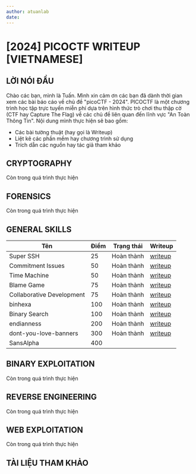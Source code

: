 ```yaml
---
author: atuanlab
date: 
---
```


# [2024] PICOCTF WRITEUP [VIETNAMESE]

## LỜI NÓI ĐẦU
Chào các bạn, mình là Tuấn. Mình xin cảm ơn các bạn đã dành thời gian xem các bài báo cáo về chủ đề "picoCTF - 2024". PICOCTF là một chương trình học tập trực tuyến miễn phí dựa trên hình thức trò chơi thu thập cờ (CTF hay Capture The Flag) về các chủ đề liên quan đến lĩnh vực "An Toàn Thông Tin". Nội dung mình thực hiện sẽ bao gồm:
- Các bài tường thuật (hay gọi là Writeup)
- Liệt kê các phần mềm hay chương trình sử dụng
- Trích dẫn các nguồn hay tác giả tham khảo



## CRYPTOGRAPHY
Còn trong quá trình thực hiện

## FORENSICS
Còn trong quá trình thực hiện 

## GENERAL SKILLS

| Tên | Điểm | Trạng thái | Writeup |
| --- | ---- | ---------- | ------- |
| Super SSH | 25 | Hoàn thành | [writeup](./general-skills/25-point-super-ssh-writeup.md) | 
| Commitment Issues | 50 | Hoàn thành | [writeup](./general-skills/50-point-commitment-issues-writeup.md)
| Time Machine | 50 | Hoàn thành | [writeup](./general-skills/50-points-time-machine.md) |
| Blame Game | 75 | Hoàn thành | [writeup](./general-skills/75-points-blame-game.md)
| Collaborative Development | 75 | Hoàn thành | [writeup](./general-skills/75-points-collaborative-development.md)
| binhexa | 100 | Hoàn thành | [writeup](./general-skills/100-points-binhexa.md) |
| Binary Search | 100 | Hoàn thành | [writeup](./general-skills/100-points-binary-search.md) |
| endianness | 200 | Hoàn thành | [writeup](./general-skills/200-points-endianness.md) |
| dont-you-love-banners | 300 | Hoàn thành | [writeup](./general-skills/300-points-dont-you-love-banners.md)
| SansAlpha | 400 | 


## BINARY EXPLOITATION
Còn trong quá trình thực hiện

## REVERSE ENGINEERING
Còn trong quá trình thực hiện 

## WEB EXPLOITATION
Còn trong quá trình thực hiện 

## TÀI LIỆU THAM KHẢO


